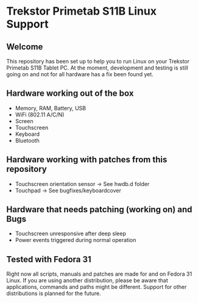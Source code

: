 # Trekstor Primetab S11B Linux Support

## Welcome

This repository has been set up to help you to run Linux on your Trekstor Primetab S11B Tablet PC. At the moment, development and testing is still going on and not for all hardware has a fix been found yet. 

## Hardware working out of the box

* Memory, RAM, Battery, USB
* WiFi (802.11 A/C/N)
* Screen
* Touchscreen
* Keyboard
* Bluetooth

## Hardware working with patches from this repository

* Touchscreen orientation sensor -> See hwdb.d folder
* Touchpad -> See bugfixes/keyboardcover

## Hardware that needs patching (working on) and Bugs

* Touchscreen unresponsive after deep sleep
* Power events triggered during normal operation

## Tested with Fedora 31

Right now all scripts, manuals and patches are made for and on Fedora 31 Linux. If you are using another distribution, please be aware that applications, commands and paths might be different. Support for other distributions is planned for the future.
